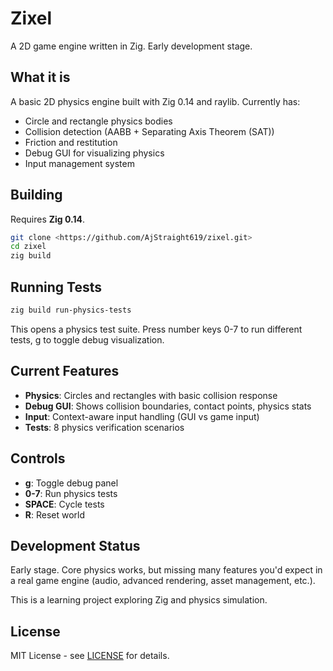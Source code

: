 # Zixel

A 2D game engine written in Zig. Early development stage.

## What it is

A basic 2D physics engine built with Zig 0.14 and raylib. Currently has:

- Circle and rectangle physics bodies
- Collision detection (AABB + Separating Axis Theorem (SAT))
- Friction and restitution 
- Debug GUI for visualizing physics
- Input management system

## Building

Requires **Zig 0.14**.

```bash
git clone <https://github.com/AjStraight619/zixel.git>
cd zixel
zig build
```

## Running Tests

```bash
zig build run-physics-tests
```

This opens a physics test suite. Press number keys 0-7 to run different tests, g to toggle debug visualization.

## Current Features

- **Physics**: Circles and rectangles with basic collision response
- **Debug GUI**: Shows collision boundaries, contact points, physics stats
- **Input**: Context-aware input handling (GUI vs game input)
- **Tests**: 8 physics verification scenarios

## Controls

- **g**: Toggle debug panel
- **0-7**: Run physics tests
- **SPACE**: Cycle tests
- **R**: Reset world

## Development Status

Early stage. Core physics works, but missing many features you'd expect in a real game engine (audio, advanced rendering, asset management, etc.).

This is a learning project exploring Zig and physics simulation.

## License

MIT License - see [LICENSE](LICENSE) for details.
